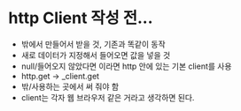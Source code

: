 # http Client 작성 전...
- 밖에서 만들어서 받을 것, 기존과 똑같이 동작
- 새로 데이터가 지정해서 들어오면 값을 넣을 것
- null/들어오지 않았다면 이라면 http 안에 있는 기본 client를 사용
- http.get -> _client.get
- 밖/사용하는 곳에서 써 줘야 함
- client는 각자 웹 브라우저 같은 거라고 생각하면 된다.
